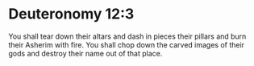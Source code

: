 # Deuteronomy 12:3

You shall tear down their altars and dash in pieces their pillars and burn their Asherim with fire. You shall chop down the carved images of their gods and destroy their name out of that place.
